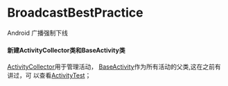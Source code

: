 BroadcastBestPractice
===================================
Android 广播强制下线
#### 新建ActivityCollector类和BaseActivity类
[ActivityCollector](/app/src/main/java/lyp/com/broadcastbestpractice/ActivityCollector.java)用于管理活动，
[BaseActivity](/app/src/main/java/lyp/com/broadcastbestpractice/BaseActivity.java)作为所有活动的父类,这在之前有讲过，可
以查看[ActivityTest](https://github.com/ordinarylyp/ActivityTest)；
